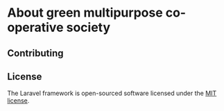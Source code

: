 # About green multipurpose co-operative society

## Contributing



## License

The Laravel framework is open-sourced software licensed under the [MIT license](http://opensource.org/licenses/MIT).